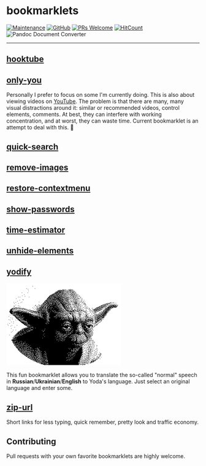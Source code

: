 # bookmarklets

[![Maintenance](https://img.shields.io/maintenance/yes/2023.svg?style=flat)]()
[![GitHub](https://img.shields.io/github/license/mashape/apistatus.svg?style=flat)](license.md)
[![PRs Welcome](https://img.shields.io/badge/PRs-welcome-blue.svg?style=flat)]()
[![HitCount](https://hits.dwyl.com/zhibirc/bookmarklets.svg?style=flat)](https://hits.dwyl.com/zhibirc/bookmarklets)
![Pandoc Document Converter](https://github.com/zhibirc/bookmarklets/workflows/Pandoc%20Document%20Converter/badge.svg?branch=master&style=flat)

---

## [hooktube](https://github.com/zhibirc/bookmarklets/blob/master/hooktube/index.ts)

## [only-you](https://github.com/zhibirc/bookmarklets/blob/master/only-you/index.ts)

Personally I prefer to focus on some I'm currently doing. This is also about viewing videos on [YouTube](https://www.youtube.com/). 
The problem is that there are many, many visual distractions around it: similar or recommended videos, control elements, comments. 
At best, they can interfere with working concentration, and at worst, they can waste time. Current bookmarklet is an attempt to deal with this. :dart:

<!--
<div>
    <a rel="nofollow" data-id="only-you" href="javascript:'use strict';(()=>{let e={'ytd-app':{'#content':{'#page-manager':{'ytd-watch-flexy':{'#columns':{'#primary':{'#primary-inner':{'#comments':null}}}}}}}};function t(e,t=!1){const n=document.querySelector(e).parentNode;[...n.children].filter((n=>(t?n===document.querySelector(e):n!==document.querySelector(e))&&'SCRIPT'!==n.tagName&&'LINK'!==n.tagName&&'STYLE'!==n.tagName&&'META'!==n.tagName)).forEach((e=>n.removeChild(e)))}!function n(){let r;for(r in e){if(null===e[r])return t(r,!0);t(r),e=e[r],n()}}()})();">only-you</a>
    <p class="tip"><strong>Tip:</strong> drag this to your bookmarks toolbar or right-click and add to bookmarks.</p>
</div>
-->


## [quick-search](https://github.com/zhibirc/bookmarklets/blob/master/quick-search/index.ts)

## [remove-images](https://github.com/zhibirc/bookmarklets/blob/master/remove-images/index.ts)

## [restore-contextmenu](https://github.com/zhibirc/bookmarklets/blob/master/restore-contextmenu/index.ts)

## [show-passwords](https://github.com/zhibirc/bookmarklets/blob/master/show-passwords/index.ts)

## [time-estimator](https://github.com/zhibirc/bookmarklets/blob/master/time-estimator/index.ts)

## [unhide-elements](https://github.com/zhibirc/bookmarklets/blob/master/unhide-elements/index.ts)

## [yodify](https://github.com/zhibirc/bookmarklets/blob/master/yodify/index.ts)

![Yoda himself](https://github.com/zhibirc/bookmarklets/blob/master/assets/images/yoda.png)

This fun bookmarklet allows you to translate the so-called "normal" speech in **Russian**/**Ukrainian**/**English** to Yoda's language. 
Just select an original language and enter some.

<!--
<div>
    <a rel="nofollow" data-id="yodify" href="javascript:'use strict';(()=>{const e=`position: fixed; width: 100%; height: 100%; top: 0; left: 0; background: rgba(0, 0, 0, .6); z-index: ${Math.pow(2,31)-1}; transition: .5s`,t='flex: 1; font-size: 40px; font-weight: bold; text-align: center; line-height: 600px; cursor: pointer;',n=document.createElement('div'),i=document.createElement('div'),d=document.createElement('div'),o=document.createElement('div'),r=document.createElement('b');n.style.cssText=e,i.style.cssText='display: flex; width: 600px; height: 600px; border: none; margin: 100px auto; background: cyan; overflow: hidden;',d.style.cssText=t,o.style.cssText=t,r.style.cssText='position: absolute; top: 20px; right: 45px; font-size: 60px; cursor: pointer;',d.textContent='RU/UK',o.textContent='EN',r.innerHTML='&times;',d.addEventListener('click',(()=>{for(;i.firstChild;)i.removeChild(i.firstChild);i.innerHTML='<iframe src=%22https://vexer.ru/jokez/joda.php%22 style=%22width: 100%; height: 100%; border: none; display: block; background: cyan; overflow: hidden;%22 scrolling=%22no%22><p>How about IFRAME?</p></iframe>'})),o.addEventListener('click',(()=>{})),r.addEventListener('click',(()=>{document.body.removeChild(n)})),i.appendChild(d),i.appendChild(o),n.appendChild(r),n.appendChild(i),document.body.appendChild(n)})();">yodify</a>
    <p class="tip"><strong>Tip:</strong> drag this to your bookmarks toolbar or right-click and add to bookmarks.</p>
</div>
-->


## [zip-url](https://github.com/zhibirc/bookmarklets/blob/master/zip-url/index.ts)

Short links for less typing, quick remember, pretty look and traffic economy.

<!--
<div>
    <a rel="nofollow" data-id="zip-url" href="javascript:'use strict';(()=>{const t={tinyUrl:()=>`https://tinyurl.com/create.php?url=${encodeURIComponent(location.href)}`};window.open(t.tinyUrl())})();">zip-url</a>
    <p class="tip"><strong>Tip:</strong> drag this to your bookmarks toolbar or right-click and add to bookmarks.</p>
</div>
-->


## Contributing

Pull requests with your own favorite bookmarklets are highly welcome.

<!-- <style>body{font-family:Impact,Charcoal,sans-serif;color:#505050}.tip{background:#dfd;border-left:5px solid #4caf50;margin-top:10px;padding:10px}</style> -->
